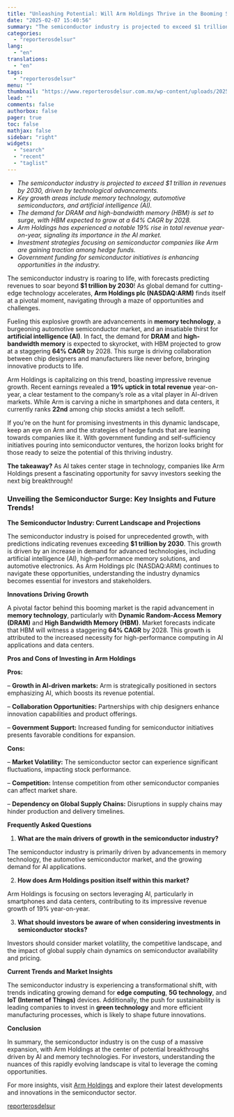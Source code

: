 ```yaml
---
title: "Unleashing Potential: Will Arm Holdings Thrive in the Booming Semiconductor Market?"
date: "2025-02-07 15:40:56"
summary: "The semiconductor industry is projected to exceed $1 trillion in revenues by 2030, driven by technological advancements.Key growth areas include memory technology, automotive semiconductors, and artificial intelligence (AI).The demand for DRAM and high-bandwidth memory (HBM) is set to surge, with HBM expected to grow at a 64% CAGR by 2028.Arm..."
categories:
  - "reporterosdelsur"
lang:
  - "en"
translations:
  - "en"
tags:
  - "reporterosdelsur"
menu: ""
thumbnail: "https://www.reporterosdelsur.com.mx/wp-content/uploads/2025/02/compressed_img-YYEyQ4kiEyvwFGcyjzHTYPn0-480x384.png"
lead: ""
comments: false
authorbox: false
pager: true
toc: false
mathjax: false
sidebar: "right"
widgets:
  - "search"
  - "recent"
  - "taglist"
---
```


* *The semiconductor industry is projected to exceed $1 trillion in revenues by 2030, driven by technological advancements.*
* *Key growth areas include memory technology, automotive semiconductors, and artificial intelligence (AI).*
* *The demand for DRAM and high-bandwidth memory (HBM) is set to surge, with HBM expected to grow at a 64% CAGR by 2028.*
* *Arm Holdings has experienced a notable 19% rise in total revenue year-on-year, signaling its importance in the AI market.*
* *Investment strategies focusing on semiconductor companies like Arm are gaining traction among hedge funds.*
* *Government funding for semiconductor initiatives is enhancing opportunities in the industry.*

The semiconductor industry is roaring to life, with forecasts predicting revenues to soar beyond **$1 trillion by 2030**! As global demand for cutting-edge technology accelerates, **Arm Holdings plc (NASDAQ:ARM)** finds itself at a pivotal moment, navigating through a maze of opportunities and challenges.

Fueling this explosive growth are advancements in **memory technology**, a burgeoning automotive semiconductor market, and an insatiable thirst for **artificial intelligence (AI)**. In fact, the demand for **DRAM** and **high-bandwidth memory** is expected to skyrocket, with HBM projected to grow at a staggering **64% CAGR** by 2028. This surge is driving collaboration between chip designers and manufacturers like never before, bringing innovative products to life.

Arm Holdings is capitalizing on this trend, boasting impressive revenue growth. Recent earnings revealed a **19% uptick in total revenue** year-on-year, a clear testament to the company’s role as a vital player in AI-driven markets. While Arm is carving a niche in smartphones and data centers, it currently ranks **22nd** among chip stocks amidst a tech selloff.

If you’re on the hunt for promising investments in this dynamic landscape, keep an eye on Arm and the strategies of hedge funds that are leaning towards companies like it. With government funding and self-sufficiency initiatives pouring into semiconductor ventures, the horizon looks bright for those ready to seize the potential of this thriving industry.

**The takeaway?** As AI takes center stage in technology, companies like Arm Holdings present a fascinating opportunity for savvy investors seeking the next big breakthrough!

### Unveiling the Semiconductor Surge: Key Insights and Future Trends!

**The Semiconductor Industry: Current Landscape and Projections**

The semiconductor industry is poised for unprecedented growth, with predictions indicating revenues exceeding **$1 trillion by 2030**. This growth is driven by an increase in demand for advanced technologies, including artificial intelligence (AI), high-performance memory solutions, and automotive electronics. As Arm Holdings plc (NASDAQ:ARM) continues to navigate these opportunities, understanding the industry dynamics becomes essential for investors and stakeholders.

**Innovations Driving Growth**

A pivotal factor behind this booming market is the rapid advancement in **memory technology**, particularly with **Dynamic Random-Access Memory (DRAM)** and **High Bandwidth Memory (HBM)**. Market forecasts indicate that HBM will witness a staggering **64% CAGR** by 2028. This growth is attributed to the increased necessity for high-performance computing in AI applications and data centers.

**Pros and Cons of Investing in Arm Holdings**

**Pros:**  

– **Growth in AI-driven markets:** Arm is strategically positioned in sectors emphasizing AI, which boosts its revenue potential.  

– **Collaboration Opportunities:** Partnerships with chip designers enhance innovation capabilities and product offerings.  

– **Government Support:** Increased funding for semiconductor initiatives presents favorable conditions for expansion.

**Cons:**  

– **Market Volatility:** The semiconductor sector can experience significant fluctuations, impacting stock performance.  

– **Competition:** Intense competition from other semiconductor companies can affect market share.  

– **Dependency on Global Supply Chains:** Disruptions in supply chains may hinder production and delivery timelines.

**Frequently Asked Questions**

1. **What are the main drivers of growth in the semiconductor industry?**  

The semiconductor industry is primarily driven by advancements in memory technology, the automotive semiconductor market, and the growing demand for AI applications.

2. **How does Arm Holdings position itself within this market?**  

Arm Holdings is focusing on sectors leveraging AI, particularly in smartphones and data centers, contributing to its impressive revenue growth of 19% year-on-year.

3. **What should investors be aware of when considering investments in semiconductor stocks?**  

Investors should consider market volatility, the competitive landscape, and the impact of global supply chain dynamics on semiconductor availability and pricing.

**Current Trends and Market Insights**

The semiconductor industry is experiencing a transformational shift, with trends indicating growing demand for **edge computing**, **5G technology**, and **IoT (Internet of Things)** devices. Additionally, the push for sustainability is leading companies to invest in **green technology** and more efficient manufacturing processes, which is likely to shape future innovations.

**Conclusion**

In summary, the semiconductor industry is on the cusp of a massive expansion, with Arm Holdings at the center of potential breakthroughs driven by AI and memory technologies. For investors, understanding the nuances of this rapidly evolving landscape is vital to leverage the coming opportunities.

For more insights, visit [Arm Holdings](https://www.arm.com) and explore their latest developments and innovations in the semiconductor sector.

[reporterosdelsur](https://www.reporterosdelsur.com.mx/news-en/unleashing-potential-will-arm-holdings-thrive-in-the-booming-semiconductor-market/126819/)
